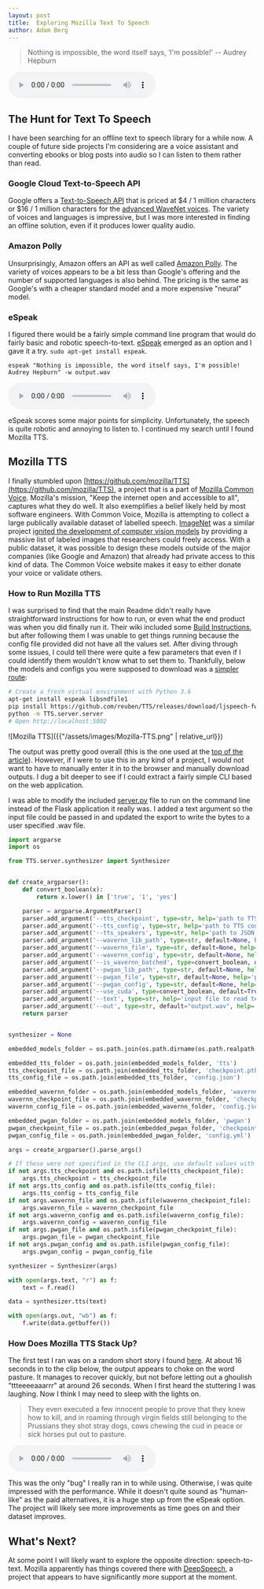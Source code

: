 ```yaml
---
layout: post
title:  Exploring Mozilla Text To Speech
author: Adam Berg
---
```


> Nothing is impossible, the word itself says, ‘I'm possible!' -- Audrey Hepburn

<audio id="mozilla-tts-quote" controls="controls">
  <source type="audio/mp3" src="{{"/assets/audio/impossible-quote.mp3" | relative_url}}"></source>
  <p>Your browser does not support the audio element.</p>
</audio>

<!--more-->

## The Hunt for Text To Speech

I have been searching for an offline text to speech library for a while now.  A couple of future side projects I'm considering are a voice assistant and converting ebooks or blog posts into audio so I can listen to them rather than read.  

### Google Cloud Text-to-Speech API

Google offers a [Text-to-Speech API](https://cloud.google.com/text-to-speech) that is priced at $4 / 1 million characters or $16 / 1 million characters for the [advanced WaveNet voices](https://cloud.google.com/text-to-speech/docs/voices).  The variety of voices and languages is impressive, but I was more interested in finding an offline solution, even if it produces lower quality audio.

### Amazon Polly

Unsurprisingly, Amazon offers an API as well called [Amazon Polly](https://aws.amazon.com/polly/).  The variety of voices appears to be a bit less than Google's offering and the number of supported languages is also behind.  The pricing is the same as Google's with a cheaper standard model and a more expensive "neural" model.

### eSpeak

I figured there would be a fairly simple command line program that would do fairly basic and robotic speech-to-text.  [eSpeak](http://espeak.sourceforge.net/) emerged as an option and I gave it a try.  `sudo apt-get install espeak`.

```
espeak "Nothing is impossible, the word itself says, I'm possible! Audrey Hepburn" -w output.wav
```

<audio controls="controls">
  <source type="audio/mp3" src="{{"/assets/audio/impossible-quote-espeak.mp3" | relative_url}}"></source>
  <p>Your browser does not support the audio element.</p>
</audio>

eSpeak scores some major points for simplicity.  Unfortunately, the speech is quite robotic and annoying to listen to.  I continued my search until I found Mozilla TTS.


## Mozilla TTS

I finally stumbled upon [https://github.com/mozilla/TTS](https://github.com/mozilla/TTS), a project that is a part of [Mozilla Common Voice](https://commonvoice.mozilla.org/en).  Mozilla's mission, "Keep the internet open and accessible to all", captures what they do well.  It also exemplifies a belief likely held by most software engineers.  With Common Voice, Mozilla is attempting to collect a large publically available dataset of labelled speech.  [ImageNet](http://www.image-net.org/) was a similar project [ignited the development of computer vision models](https://qz.com/1034972/the-data-that-changed-the-direction-of-ai-research-and-possibly-the-world/) by providing a massive list of labeled images that researchers could freely access.  With a public dataset, it was possible to design these models outside of the major companies (like Google and Amazon) that already had private access to this kind of data.  The Common Voice website makes it easy to either donate your voice or validate others. 

### How to Run Mozilla TTS

I was surprised to find that the main Readme didn't really have straightforward instructions for how to run, or even what the end product was when you did finally run it.  Their wiki included some [Build Instructions](https://github.com/mozilla/TTS/wiki/Build-instructions-for-server), but after following them I was unable to get things running because the config file provided did not have all the values set.  After diving through some issues, I could tell there were quite a few parameters that even if I could identify them wouldn't know what to set them to.  Thankfully, below the models and configs you were supposed to download was a [simpler route](https://github.com/mozilla/TTS/wiki/Released-Models#simple-packaging---self-contained-package-that-runs-an-http-api-for-a-pre-trained-tts-model):

```bash
# Create a fresh virtual environment with Python 3.6
apt-get install espeak libsndfile1
pip install https://github.com/reuben/TTS/releases/download/ljspeech-fwd-attn-pwgan/TTS-0.0.1+92aea2a-py3-none-any.whl
python -m TTS.server.server
# Open http://localhost:5002
```

![Mozilla TTS]({{"/assets/images/Mozilla-TTS.png" | relative_url}})

The output was pretty good overall (this is the one used at the [top of the article](#mozilla-tts-quote)).  However, if I were to use this in any kind of a project, I would not want to have to manually enter it in to the browser and manually download outputs.  I dug a bit deeper to see if I could extract a fairly simple CLI based on the web application.

I was able to modify the included [server.py](https://github.com/mozilla/TTS/blob/master/server/server.py) file to run on the command line instead of the Flask application it really was.  I added a text argument so the input file could be passed in and updated the export to write the bytes to a user specified .wav file.

```python
import argparse
import os

from TTS.server.synthesizer import Synthesizer


def create_argparser():
    def convert_boolean(x):
        return x.lower() in ['true', '1', 'yes']

    parser = argparse.ArgumentParser()
    parser.add_argument('--tts_checkpoint', type=str, help='path to TTS checkpoint file')
    parser.add_argument('--tts_config', type=str, help='path to TTS config.json file')
    parser.add_argument('--tts_speakers', type=str, help='path to JSON file containing speaker ids, if speaker ids are used in the model')
    parser.add_argument('--wavernn_lib_path', type=str, default=None, help='path to WaveRNN project folder to be imported. If this is not passed, model uses Griffin-Lim for synthesis.')
    parser.add_argument('--wavernn_file', type=str, default=None, help='path to WaveRNN checkpoint file.')
    parser.add_argument('--wavernn_config', type=str, default=None, help='path to WaveRNN config file.')
    parser.add_argument('--is_wavernn_batched', type=convert_boolean, default=False, help='true to use batched WaveRNN.')
    parser.add_argument('--pwgan_lib_path', type=str, default=None, help='path to ParallelWaveGAN project folder to be imported. If this is not passed, model uses Griffin-Lim for synthesis.')
    parser.add_argument('--pwgan_file', type=str, default=None, help='path to ParallelWaveGAN checkpoint file.')
    parser.add_argument('--pwgan_config', type=str, default=None, help='path to ParallelWaveGAN config file.')
    parser.add_argument('--use_cuda', type=convert_boolean, default=True, help='true to use CUDA.')
    parser.add_argument('--text', type=str, help='input file to read text from')
    parser.add_argument('--out', type=str, default="output.wav", help='output file to save speech as')
    return parser


synthesizer = None

embedded_models_folder = os.path.join(os.path.dirname(os.path.realpath(__file__)), 'model')

embedded_tts_folder = os.path.join(embedded_models_folder, 'tts')
tts_checkpoint_file = os.path.join(embedded_tts_folder, 'checkpoint.pth.tar')
tts_config_file = os.path.join(embedded_tts_folder, 'config.json')

embedded_wavernn_folder = os.path.join(embedded_models_folder, 'wavernn')
wavernn_checkpoint_file = os.path.join(embedded_wavernn_folder, 'checkpoint.pth.tar')
wavernn_config_file = os.path.join(embedded_wavernn_folder, 'config.json')

embedded_pwgan_folder = os.path.join(embedded_models_folder, 'pwgan')
pwgan_checkpoint_file = os.path.join(embedded_pwgan_folder, 'checkpoint.pkl')
pwgan_config_file = os.path.join(embedded_pwgan_folder, 'config.yml')

args = create_argparser().parse_args()

# If these were not specified in the CLI args, use default values with embedded model files
if not args.tts_checkpoint and os.path.isfile(tts_checkpoint_file):
    args.tts_checkpoint = tts_checkpoint_file
if not args.tts_config and os.path.isfile(tts_config_file):
    args.tts_config = tts_config_file
if not args.wavernn_file and os.path.isfile(wavernn_checkpoint_file):
    args.wavernn_file = wavernn_checkpoint_file
if not args.wavernn_config and os.path.isfile(wavernn_config_file):
    args.wavernn_config = wavernn_config_file
if not args.pwgan_file and os.path.isfile(pwgan_checkpoint_file):
    args.pwgan_file = pwgan_checkpoint_file
if not args.pwgan_config and os.path.isfile(pwgan_config_file):
    args.pwgan_config = pwgan_config_file

synthesizer = Synthesizer(args)

with open(args.text, "r") as f:
    text = f.read()

data = synthesizer.tts(text)

with open(args.out, "wb") as f:
    f.write(data.getbuffer())
```

### How Does Mozilla TTS Stack Up?

The first test I ran was on a random short story I found [here](https://www.classicshorts.com/stories/aos.html).  At about 16 seconds in to the clip below, the output appears to choke on the word pasture.  It manages to recover quickly, but not before letting out a ghoulish "ttteeeeaaarrr" at around 26 seconds.  When I first heard the stuttering I was laughing.  Now I think I may need to sleep with the lights on. 

> They even executed a few innocent people to prove that they knew how to kill, and in roaming through virgin fields still belonging to the Prussians they shot stray dogs, cows chewing the cud in peace or sick horses put out to pasture.

<audio id="mozilla-tts-quote" controls="controls">
  <source type="audio/mp3" src="{{"/assets/audio/mozilla-tts-stutter.mp3" | relative_url}}"></source>
  <p>Your browser does not support the audio element.</p>
</audio>

This was the only "bug" I really ran in to while using.  Otherwise, I was quite impressed with the performance.  While it doesn't quite sound as "human-like" as the paid alternatives, it is a huge step up from the eSpeak option.  The project will likely see more improvements as time goes on and their dataset improves.

## What's Next?

At some point I will likely want to explore the opposite direction: speech-to-text.  Mozilla apparently has things covered there with [DeepSpeech](https://github.com/mozilla/DeepSpeech), a project that appears to have significantly more support at the moment.